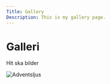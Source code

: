 ```yaml
---
Title: Gallery
Description: This is my gallery page.
---
```


Galleri
==========================

Hit ska bilder

<picture>
    <source media="(min-width: 668px)" srcset="image/adventljus.JPG?w=960&q=80">
    <source media="(min-width: 376px)" srcset="image/adventljus.JPG?w=667&q=70">
    <img src="image/adventljus.JPG?w=375&h=500&crop-to-fit&area=0,0,0,35&q=70" class="max-width" alt="Adventsljus">
</picture>